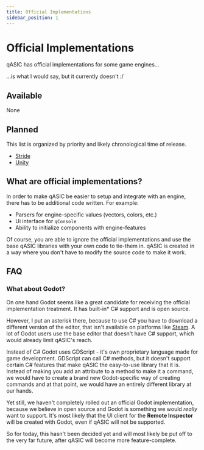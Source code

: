 ```yaml
---
title: Official Implementations
sidebar_position: 1
---
```


# Official Implementations

qASIC has official implementations for some game engines...

...is what I would say, but it currently doesn't :/

## Available

None

## Planned

This list is organized by priority and likely chronological time of release.
- [Stride](https://www.stride3d.net/)
- [Unity](https://unity.com/)

## What are official implementations?

In order to make qASIC be easier to setup and integrate with an engine, there has to be additional code written. For example:
- Parsers for engine-specific values (vectors, colors, etc.)
- Ui interface for `qConsole`
- Ability to initialize components with engine-features

Of course, you are able to ignore the official implementations and use the base qASIC libraries with your own code to tie-them in. qASIC is created in a way where you don't have to modify the source code to make it work.

## FAQ

### What about Godot?

On one hand Godot seems like a great candidate for receiving the official implementation treatment. It has built-in* C# support and is open source.

However, I put an asterisk there, because to use C# you have to download a different version of the editor, that isn't available on platforms like [Steam](https://store.steampowered.com). A lot of Godot users use the base editor that doesn't have C# support, which would already limit qASIC's reach.

Instead of C# Godot uses GDScript - it's own proprietary language made for game development. GDScript can call C# methods, but it doesn't support certain C# features that make qASIC the easy-to-use library that it is. Instead of making you add an attribute to a method to make it a command, we would have to create a brand new Godot-specific way of creating commands and at that point, we would have an entirely different library at our hands.

Yet still, we haven't completely rolled out an official Godot implementation, because we believe in open source and Godot is something we would *really* want to support. It's most likely that the UI client for the **Remote Inspector** will be created with Godot, even if qASIC will not be supported.

So for today, this hasn't been decided yet and will most likely be put off to the very far future, after qASIC will become more feature-complete.
